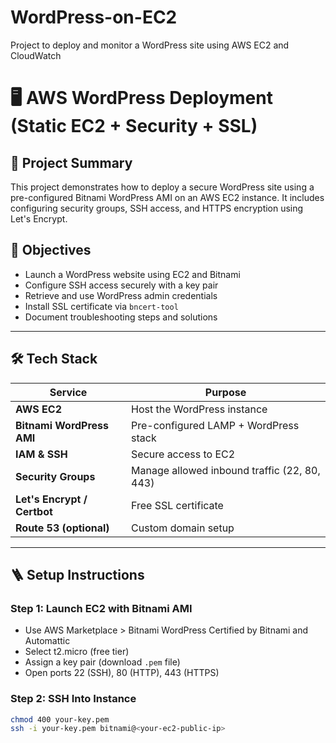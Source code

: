 # WordPress-on-EC2
Project to deploy and monitor a WordPress site using AWS EC2 and CloudWatch
# 🖥️ AWS WordPress Deployment (Static EC2 + Security + SSL)

## 📌 Project Summary
This project demonstrates how to deploy a secure WordPress site using a pre-configured Bitnami WordPress AMI on an AWS EC2 instance. It includes configuring security groups, SSH access, and HTTPS encryption using Let's Encrypt.

## 🎯 Objectives
- Launch a WordPress website using EC2 and Bitnami
- Configure SSH access securely with a key pair
- Retrieve and use WordPress admin credentials
- Install SSL certificate via `bncert-tool`
- Document troubleshooting steps and solutions

---

## 🛠️ Tech Stack
| Service | Purpose |
|--------|---------|
| **AWS EC2** | Host the WordPress instance |
| **Bitnami WordPress AMI** | Pre-configured LAMP + WordPress stack |
| **IAM & SSH** | Secure access to EC2 |
| **Security Groups** | Manage allowed inbound traffic (22, 80, 443) |
| **Let's Encrypt / Certbot** | Free SSL certificate |
| **Route 53 (optional)** | Custom domain setup |

---

## 🪜 Setup Instructions

### Step 1: Launch EC2 with Bitnami AMI
- Use AWS Marketplace > Bitnami WordPress Certified by Bitnami and Automattic
- Select t2.micro (free tier)
- Assign a key pair (download `.pem` file)
- Open ports 22 (SSH), 80 (HTTP), 443 (HTTPS)

### Step 2: SSH Into Instance
```bash
chmod 400 your-key.pem
ssh -i your-key.pem bitnami@<your-ec2-public-ip>

